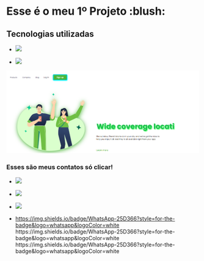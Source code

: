   <h1> Esse é o meu 1º Projeto :blush:</h1>
  <h2> Tecnologias utilizadas </h2>
  <ul>
  <li><p><img src="https://img.shields.io/badge/HTML5-E34F26?style=for-the-badge&logo=html5&logoColor=white"</p> </li>
  <li><p><img src="https://img.shields.io/badge/CSS3-1572B6?style=for-the-badge&logo=css3&logoColor=white"</p> </li>
  </ul>
  
<img src="https://github.com/CarlosH3nrique/Desafio-01/blob/main/img/Captura%20de%20tela%202024-03-01%20173451.png?raw=true">

<h3>Esses são meus contatos só clicar!</h3>
  <ul>
  <li><p><a href="https://www.linkedin.com/in/carlos-henrique-guabiraba-dos-santos-8a6ab01b9/"><img src="https://img.shields.io/badge/LinkedIn-0077B5?style=for-the-badge&logo=linkedin&logoColor=white"</p></a> </li>
  <li><p><a href="https://myaccount.google.com/?hl=pt_BR&utm_source=OGB&utm_medium=act"><img src="https://img.shields.io/badge/Gmail-D14836?style=for-the-badge&logo=gmail&logoColor=white"></p></a> </li>
  <li><p><a href="https://img.shields.io/badge/WhatsApp-25D366?style=for-the-badge&logo=whatsapp&logoColor=white"><img src="https://wa.me/(55+71982761774)"</a></p> </li>
  <li>https://img.shields.io/badge/WhatsApp-25D366?style=for-the-badge&logo=whatsapp&logoColor=white</li>
  <a>https://img.shields.io/badge/WhatsApp-25D366?style=for-the-badge&logo=whatsapp&logoColor=white</a>
  <a>https://img.shields.io/badge/WhatsApp-25D366?style=for-the-badge&logo=whatsapp&logoColor=white</a>
 </ul>
